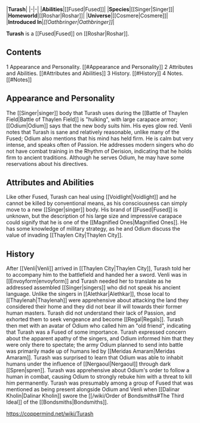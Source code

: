 |**Turash**|
|-|-|
|**Abilities**|[[Fused\|Fused]]|
|**Species**|[[Singer\|Singer]]|
|**Homeworld**|[[Roshar\|Roshar]]|
|**Universe**|[[Cosmere\|Cosmere]]|
|**Introduced In**|*[[Oathbringer\|Oathbringer]]*|

**Turash** is a [[Fused\|Fused]] on [[Roshar\|Roshar]].

## Contents

1 Appearance and Personality. [[#Appearance and Personality]] 
2 Attributes and Abilities. [[#Attributes and Abilities]] 
3 History. [[#History]] 
4 Notes. [[#Notes]] 


## Appearance and Personality
The [[Singer\|singer]] body that Turash uses during the [[Battle of Thaylen Field\|Battle of Thaylen Field]] is "hulking", with large carapace armor; [[Odium\|Odium]] says that the new body suits him. His eyes glow red.
Venli notes that Turash is sane and relatively reasonable, unlike many of the Fused; Odium also mentions that his mind has held firm. He is calm but very intense, and speaks often of Passion. He addresses modern singers who do not have combat training in the Rhythm of Derision, indicating that he holds firm to ancient traditions. Although he serves Odium, he may have some reservations about his directives.

## Attributes and Abilities
Like other Fused, Turash can heal using [[Voidlight\|Voidlight]] and he cannot be killed by conventional means, as his consciousness can simply move to a new [[Singer\|singer]] body. His brand of [[Fused\|Fused]] is unknown, but the description of his large size and impressive carapace could signify that he is one of the [[Magnified Ones\|Magnified Ones]].
He has some knowledge of military strategy, as he and Odium discuss the value of invading [[Thaylen City\|Thaylen City]].

## History
After [[Venli\|Venli]] arrived in [[Thaylen City\|Thaylen City]], Turash told her to accompany him to the battlefield and handed her a sword. Venli was in [[Envoyform\|envoyform]] and Turash needed her to translate as he addressed assembled [[Singer\|singers]] who did not speak his ancient language. Unlike the singers in [[Alethkar\|Alethkar]], those local to [[Thaylenah\|Thaylenah]] were apprehensive about attacking the land they considered their home and they did not bear ill will towards their former human masters. Turash did not understand their lack of Passion, and exhorted them to seek vengeance and become [[Regal\|Regals]].
Turash then met with an avatar of Odium who called him an "old friend", indicating that Turash was a Fused of some importance. Turash expressed concern about the apparent apathy of the singers, and Odium informed him that they were only there to spectate; the army Odium planned to send into battle was primarily made up of humans led by [[Meridas Amaram\|Meridas Amaram]]. Turash was surprised to learn that Odium was able to inhabit humans under the influence of [[Nergaoul\|Nergaoul]] through dark [[Spren\|spren]]. Turash was apprehensive about Odium's order to follow a human in combat, causing Odium to strongly rebuke him with a threat to kill him permanently. Turash was presumably among a group of Fused that was mentioned as being present alongside Odium and Venli when [[Dalinar Kholin\|Dalinar Kholin]] swore the [[/wiki/Order of Bondsmiths#The Third Ideal]] of the [[Bondsmiths\|Bondsmiths]].



https://coppermind.net/wiki/Turash